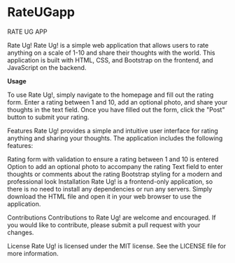 # RateUGapp
RATE UG APP


Rate Ug!
Rate Ug! is a simple web application that allows users to rate anything on a scale of 1-10 and share their thoughts with the world. This application is built with HTML, CSS, and Bootstrap on the frontend, and JavaScript on the backend.

<b> Usage</b>

To use Rate Ug!, simply navigate to the homepage and fill out the rating form. Enter a rating between 1 and 10, add an optional photo, and share your thoughts in the text field. Once you have filled out the form, click the "Post" button to submit your rating.

Features
Rate Ug! provides a simple and intuitive user interface for rating anything and sharing your thoughts. The application includes the following features:

Rating form with validation to ensure a rating between 1 and 10 is entered
Option to add an optional photo to accompany the rating
Text field to enter thoughts or comments about the rating
Bootstrap styling for a modern and professional look
Installation
Rate Ug! is a frontend-only application, so there is no need to install any dependencies or run any servers. Simply download the HTML file and open it in your web browser to use the application.

Contributions
Contributions to Rate Ug! are welcome and encouraged. If you would like to contribute, please submit a pull request with your changes.

License
Rate Ug! is licensed under the MIT license. See the LICENSE file for more information.
